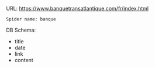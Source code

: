 URL: https://www.banquetransatlantique.com/fr/index.html

    Spider name: banque

DB Schema:
- title
- date
- link
- content

